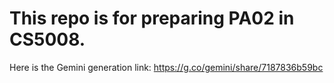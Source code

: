 # This repo is for preparing PA02 in CS5008.

Here is the Gemini generation link: https://g.co/gemini/share/7187836b59bc